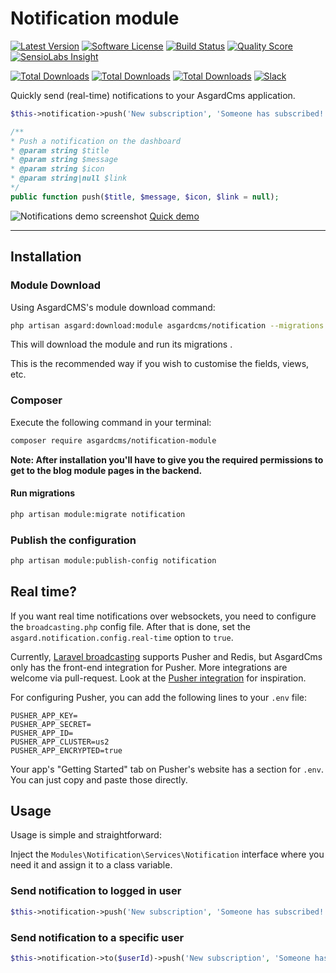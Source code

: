 # Notification module

[![Latest Version](https://img.shields.io/packagist/v/asgardcms/notification-module.svg?style=flat-square)](https://github.com/asgardcms/notification/releases)
[![Software License](https://img.shields.io/badge/license-MIT-brightgreen.svg?style=flat-square)](LICENSE.md)
[![Build Status](https://img.shields.io/travis/AsgardCms/Notification/master.svg?style=flat-square)](https://travis-ci.org/AsgardCms/Notification)
[![Quality Score](https://img.shields.io/scrutinizer/g/asgardcms/notification.svg?style=flat-square)](https://scrutinizer-ci.com/g/asgardcms/notification)
[![SensioLabs Insight](https://img.shields.io/sensiolabs/i/0d8f61c7-0e2f-46b2-9f63-91f4d5abeca5.svg)](https://insight.sensiolabs.com/projects/0d8f61c7-0e2f-46b2-9f63-91f4d5abeca5)

[![Total Downloads](https://img.shields.io/packagist/dd/asgardcms/notification-module.svg?style=flat-square)](https://packagist.org/packages/asgardcms/notification-module)
[![Total Downloads](https://img.shields.io/packagist/dm/asgardcms/notification-module.svg?style=flat-square)](https://packagist.org/packages/asgardcms/notification-module)
[![Total Downloads](https://img.shields.io/packagist/dt/asgardcms/notification-module.svg?style=flat-square)](https://packagist.org/packages/asgardcms/notification-module)
[![Slack](http://slack.asgardcms.com/badge.svg)](http://slack.asgardcms.com/)


Quickly send (real-time) notifications to your AsgardCms application.


  ``` php
  $this->notification->push('New subscription', 'Someone has subscribed!', 'fa fa-hand-peace-o text-green', route('admin.user.user.index'));
  ```

  ``` php
 /**
  * Push a notification on the dashboard
  * @param string $title
  * @param string $message
  * @param string $icon
  * @param string|null $link
 */
public function push($title, $message, $icon, $link = null);
 ```

![Notifications demo screenshot](https://cldup.com/Dvb8rrcJLv.thumb.png)
[Quick demo](http://quick.as/7rasgvgv)
***

## Installation

### Module Download

Using AsgardCMS's module download command:

``` bash
php artisan asgard:download:module asgardcms/notification --migrations
```

This will download the module and run its migrations .

This is the recommended way if you wish to customise the fields, views, etc.

### Composer

Execute the following command in your terminal:

``` bash
composer require asgardcms/notification-module
```

**Note: After installation you'll have to give you the required permissions to get to the blog module pages in the backend.**

#### Run migrations

``` bash
php artisan module:migrate notification
```

### Publish the configuration

``` bash
php artisan module:publish-config notification
```

## Real time?

If you want real time notifications over websockets, you need to configure the `broadcasting.php` config file. After that is done, set the `asgard.notification.config.real-time` option to `true`.

Currently, [Laravel broadcasting](https://laravel.com/docs/5.5/broadcasting) supports Pusher and Redis, but AsgardCms only has the front-end integration for Pusher. More integrations are welcome via pull-request. Look at the [Pusher integration](https://github.com/AsgardCms/Notification/blob/master/Assets/js/pusherNotifications.js) for inspiration.

For configuring Pusher, you can add the following lines to your `.env` file:

```
PUSHER_APP_KEY=
PUSHER_APP_SECRET=
PUSHER_APP_ID=
PUSHER_APP_CLUSTER=us2
PUSHER_APP_ENCRYPTED=true
```

Your app's "Getting Started" tab on Pusher's website has a section for `.env`. You can just copy and paste those directly.

## Usage

Usage is simple and straightforward:

Inject the `Modules\Notification\Services\Notification` interface where you need it and assign it to a class variable.

### Send notification to logged in user

``` php
$this->notification->push('New subscription', 'Someone has subscribed!', 'fa fa-hand-peace-o text-green', route('admin.user.user.index'));
```

### Send notification to a specific user

``` php
$this->notification->to($userId)->push('New subscription', 'Someone has subscribed!', 'fa fa-hand-peace-o text-green', route('admin.user.user.index'));
```
